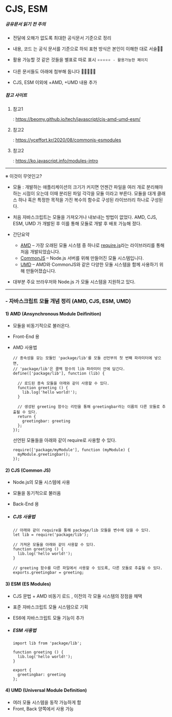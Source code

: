 # CJS, ESM

##### 공유문서 읽기 전 주의

- 전달에 오해가 없도록 최대한 공식문서 기준으로 정리
- 내용, 코드 는 공식 문서를 기준으로 하되 표현 방식은 본인이 이해한 대로 서술👀😁
- 활용 가능할 것 같은 것들을 별표로 따로 표시 `⭐⭐⭐⭐⭐ - 활용가능한 페이지`
- 다른 문서들도 아래에 첨부해 둡니다 🙌🤷‍♂️👩‍🏫



- CJS, ESM 이외에 +AMD, +UMD 내용 추가 



##### 참고 사이트

1. 참고1

   : https://beomy.github.io/tech/javascript/cjs-amd-umd-esm/

2. 참고2

   : https://yceffort.kr/2020/08/commonjs-esmodules

3. 참고2

   : https://ko.javascript.info/modules-intro



-------------------

※ 이것이 무엇인고?

- 모듈 : 개발하는 애플리케이션의 크기가 커지면 언젠간 파일을 여러 개로 분리해야하는 시점이 오는데 이때 분리된 파일 각각을 모듈 이라고 부른다. 모듈을 대개 클래스 하나 혹은 특정한 목적을 가진 복수의 함수로 구성된 라이브러리 하나로 구성된다.

- 처음 자바스크립트는 모듈을 가져오거나 내보내는 방법이 없었다. AMD, CJS, ESM, UMD 가 개발된 후 이를 통해 모듈로 개발 후 배포 가능해 졌다.
- 간단요약
  - [AMD](https://en.wikipedia.org/wiki/Asynchronous_module_definition) – 가장 오래된 모듈 시스템 중 하나로 [require.js](http://requirejs.org/)라는 라이브러리를 통해 처음 개발되었습니다.
  - [CommonJS](http://wiki.commonjs.org/wiki/Modules/1.1) – Node.js 서버를 위해 만들어진 모듈 시스템입니다.
  - [UMD](https://github.com/umdjs/umd) – AMD와 CommonJS와 같은 다양한 모듈 시스템을 함께 사용하기 위해 만들어졌습니다.
- 대부분 주요 브라우저와 Node.js 가 모듈 시스템을 지원하고 있다.



------------------



### - 자바스크립트 모듈 개념 정리 (AMD, CJS, ESM, UMD)

#### 1) AMD (Ansynchronous Module Deifinition)

- 모듈을 비동기적으로 불러온다.

- Front-End 용

- AMD 사용법

  ```
  // 종속성을 갖는 모듈인 'package/lib'를 모듈 선언부의 첫 번째 파라미터에 넣으면,
  // 'package/lib'은 콜백 함수의 lib 파라미터 안에 담긴다.
  define(['package/lib'], function (lib) {
  
    // 로드된 종속 모듈을 아래와 같이 사용할 수 있다.
    function greeting () {
      lib.log('hello world!');
    }
  
    // 생성된 greeting 함수는 리턴을 통해 greetingbar라는 이름의 다른 모듈로 추출될 수 있다.
    return {
      greetingbar: greeting
    };
  });
  ```

  선언된 모듈들을 아래와 같이 require로 사용할 수 있다.

  ```
  require(['package/myModule'], function (myModule) {
    myModule.greetingbar();
  });
  ```

  



#### 2) CJS (Common JS)

- Node.js의 모듈 시스템에 사용

- 모듈을 동기적으로 불러옴

- Back-End 용

- ##### CJS 사용법

  ```
  // 아래와 같이 require을 통해 package/lib 모듈을 변수에 담을 수 있다.
  let lib = require('package/lib');
  
  // 가져온 모듈을 아래와 같이 사용할 수 있다.
  function greeting () {
    lib.log('hello world!');
  }
  
  // greeting 함수를 다른 파일에서 사용할 수 있도록, 다른 모듈로 추출될 수 있다.
  exports.greetingbar = greeting;
  ```

  



#### 3) ESM (ES Modules)

- CJS 문법 + AMD 비동기 로드 , 이전의 각 모듈 시스템의 장점을 채택

- 표준 자바스크립트 모듈 시스템으로 기획

- ES6에 자바스크립트 모듈 기능이 추가

- ##### ESM 사용법

  ```
  import lib from 'package/lib';
  
  function greeting () {
    lib.log('hello world!');
  }
  
  export {
    greetingbar: greeting
  };
  ```

  



#### 4) UMD (Universal Module Definition)

- 여러 모듈 시스템을 동작 가능하게 함
- Front, Back  양쪽에서 사용 가능



